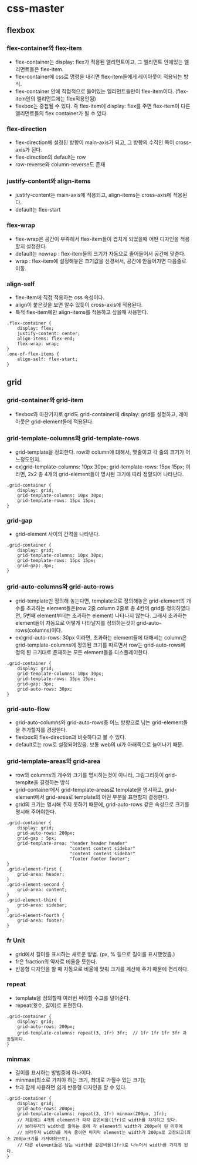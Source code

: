 # css-master

## flexbox

### flex-container와 flex-item

- flex-container는 display: flex가 적용된 엘리먼트이고, 그 엘리먼트 안에있는 엘리먼트들은 flex-item.
- flex-container에 css로 명령을 내리면 flex-item들에게 레이아웃이 적용되는 방식.
- flex-container 안에 직접적으로 들어있는 엘리먼트들만이 flex-item이다. (flex-item안의 엘리먼트에는 flex적용안됨)
- flexbox는 중첩될 수 있다. 즉 flex-item에 display: flex를 주면 flex-item이 다른 엘리먼트들의 flex container가 될 수 있다.

### flex-direction

- flex-direction에 설정된 방향이 main-axis가 되고, 그 방향의 수직인 쪽이 cross-axis가 된다.
- flex-direction의 default는 row
- row-reverse와 column-reverse도 존재

### justify-content와 align-items

- justify-content는 main-axis에 적용되고, align-items는 cross-axis에 적용된다.
- default는 flex-start

### flex-wrap

- flex-wrap은 공간이 부족해서 flex-item들이 겹치게 되었을때 어떤 디자인을 적용할지 설정한다.
- default는 nowrap : flex-item들의 크기가 자동으로 줄어들어서 공간에 맞춘다.
- wrap : flex-item에 설정해놓은 크기값을 신경써서, 공간에 안들어가면 다음줄로 이동.

### align-self

- flex-item에 직접 적용하는 css 속성이다.
- align이 붙은것을 보면 알수 있듯이 cross-axis에 적용된다.
- 특적 flex-item에만 align-items를 적용하고 싶을때 사용한다.

```
.flex-container {
    display: flex;
    justify-content: center;
    align-items: flex-end;
    flex-wrap: wrap;
}
.one-of-flex-items {
    align-self: flex-start;
}
```

## grid

### grid-container와 grid-item

- flexbox와 마찬가지로 grid도 grid-container에 display: grid를 설정하고, 레이아웃은 grid-element들에 적용된다.

### grid-template-columns와 grid-template-rows

- grid-template을 정의한다. row와 column에 대해서, 몇줄이고 각 줄의 크기가 어느정도인지.
- ex)grid-template-columns: 10px 30px; grid-template-rows: 15px 15px; 이라면, 2x2 총 4개의 grid-element들이 명시된 크기에 따라 정렬되어 나타난다.

```
.grid-container {
    display: grid;
    grid-template-columns: 10px 30px;
    grid-template-rows: 15px 15px;
}
```

### grid-gap

- grid-element 사이의 간격을 나타낸다.

```
.grid-container {
    display: grid;
    grid-template-columns: 10px 30px;
    grid-template-rows: 15px 15px;
    grid-gap: 3px;
}
```

### grid-auto-columns와 grid-auto-rows

- grid-template만 정의해 놓는다면, template으로 정의해놓은 grid-element의 개수를 초과하는 element들은(row 2줄 column 2줄로 총 4칸의 grid를 정의하였다면, 5번째 element부터는 초과하는 element) 나타나지 않는다. 그래서 초과하는 element들이 자동으로 어떻게 나타날지를 정의하는것이 grid-auto-rows(columns)이다.
- ex)grid-auto-rows: 30px 이라면, 초과하는 element들에 대해서는 column은 grid-template-columns에 정의된 크기를 따르면서 row는 grid-auto-rows에 정의 된 크기대로 존재하는 모든 element들을 디스플레이한다.

```
.grid-container {
    display: grid;
    grid-template-columns: 10px 30px;
    grid-template-rows: 15px 15px;
    grid-gap: 3px;
    grid-auto-rows: 30px;
}
```

### grid-auto-flow

- grid-auto-columns와 grid-auto-rows중 어느 방향으로 남는 grid-element들을 추가할지를 경정한다.
- flexbox의 flex-direction과 비슷하다고 볼 수 있다.
- default로는 row로 설정되어있음. 보통 web의 ui가 아래쪽으로 늘어나기 때문.

### grid-template-areas와 grid-area

- row와 columns의 개수와 크기를 명시하는것이 아니라, 그림그리듯이 grid-templte을 결정하는 방식
- grid-container에서 grid-template-areas로 template을 명시하고, grid-element에서 grid-area로 template의 어떤 부분을 표현할지 결정한다.
- grid의 크기는 명시해 주지 못하기 때문에, grid-auto-rows 같은 속성으로 크기를 명시해 주어야한다.

```
.grid-container {
    display: grid;
    grid-auto-rows: 200px;
    grid-gap : 5px;
    grid-template-area: "header header header"
                        "content content sidebar"
                        "content content sidebar"
                        "footer footer footer";
}
.grid-element-first {
    grid-area: header;
}
.grid-element-second {
    grid-area: content;
}
.grid-element-third {
    grid-area: sidebar;
}
.grid-element-fourth {
    grid-area: footer;
}
```

### fr Unit

- grid에서 길이를 표시하는 새로운 방법. (px, % 등으로 길이를 표시했었음.)
- fr은 fraction의 약자로 비율을 뜻한다.
- 반응형 디자인을 할 때 자동으로 비율에 맞춰 크기를 계산해 주기 때문에 편리하다.

### repeat

- template을 정의할때 여러번 써야할 수고를 덜어준다.
- repeat(횟수, 길이)로 표현한다.

```
.grid-container {
    display: grid;
    grid-auto-rows: 200px;
    grid-template-columns: repeat(3, 1fr) 3fr;  // 1fr 1fr 1fr 3fr 과 동일하다.
}
```

### minmax

- 길이를 표시하는 방법중에 하나이다.
- minmax(최소로 가져야 하는 크기, 최대로 가질수 있는 크기);
- fr과 함께 사용하면 쉽게 반응형 디자인을 할 수 있다.

```
.grid-container {
    display: grid;
    grid-auto-rows: 200px;
    grid-template-columns: repeat(3, 1fr) minmax(200px, 1fr);
    // 처음에는 4개의 element가 각각 같은비율(1fr)로 width를 차지하고 있다.
    // 브라우저의 width를 줄이는 중에 각 element의 width가 200px이 된 이후에
    // 브라우저 width를 계속 줄이면 마지막 element는 width가 200px로 고정되고(최소 200px크기를 가져야하므로),
    // 다른 element들은 남는 width를 같은비율(1fr)로 나누어서 width를 가지게 된다.
}
```
